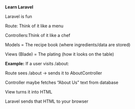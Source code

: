 **Learn Laravel**

Laravel is fun


Route: Think of it like a menu


Controllers:Think of it like a chef


Models = The recipe book (where ingredients/data are stored)

Views (Blade) = The plating (how it looks on the table)


**Example:**
If a user visits /about:

Route sees /about → sends it to AboutController

Controller maybe fetches “About Us” text from database

View turns it into HTML

Laravel sends that HTML to your browser
